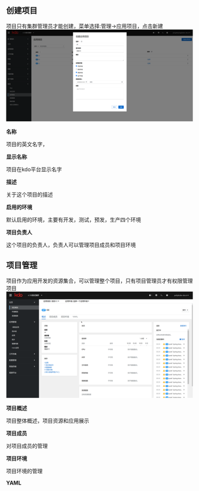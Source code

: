 

## 创建项目
项目只有集群管理员才能创建，菜单选择:管理->应用项目，点击新建
![创建项目](imgs/createAppProject.png)


**名称**

项目的英文名字，

**显示名称**

项目在kdo平台显示名字

**描述**

关于这个项目的描述


**启用的环境**

默认启用的环境，主要有开发，测试，预发，生产四个环境


**项目负责人**

这个项目的负责人，负责人可以管理项目成员和项目环境



## 项目管理
项目作为应用开发的资源集合，可以管理整个项目，只有项目管理员才有权限管理项目
![项目管理](imgs/manageAppProject.gif)

**项目概述**

项目整体概述，项目资源和应用展示

**项目成员**

对项目成员的管理

**项目环境**

项目环境的管理


**YAML**


